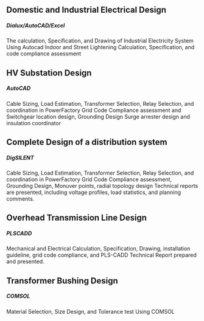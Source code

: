## Domestic and Industrial Electrical Design                    
##### Dialux/AutoCAD/Excel
The calculation, Specification, and Drawing of Industrial Electricity System Using Autocad
 Indoor and Street Lightening Calculation, Specification, and code compliance assessment
## HV Substation Design
##### AutoCAD

Cable Sizing, Load Estimation, Transformer Selection, Relay Selection, and coordination in PowerFactory
Grid Code Compliance assessment  and Switchgear location design, Grounding Design
Surge arrester design and insulation coordinator

## Complete Design of a distribution system
##### DigSILENT                   

Cable Sizing, Load Estimation, Transformer Selection, Relay Selection, and coordination in PowerFactory
Grid Code Compliance assessment, Grounding Design, Monuver points, radial topology design
Technical reports are presented, including voltage profiles, load statistics, and planning comments.


## Overhead Transmission Line Design                                                                        
##### PLSCADD

Mechanical and Electrical Calculation, Specification, Drawing, installation guideline, grid code compliance, and PLS-CADD
Technical Report prepared and presented.
## Transformer Bushing Design                                                                                                      
##### COMSOL
Material Selection, Size Design, and Tolerance test Using COMSOL